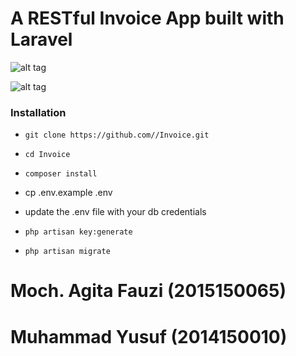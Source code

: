 # A RESTful Invoice App built with Laravel


![alt tag](https://github.com//Invoice/raw/master/img-1.png)

![alt tag](https://github.com//Invoice/raw/master/img-2.png)

### Installation
* `git clone https://github.com//Invoice.git`

* `cd Invoice`

* `composer install`

* cp .env.example .env

* update the .env file with your db credentials

* `php artisan key:generate`

* `php artisan migrate`

# Moch. Agita Fauzi (2015150065)
# Muhammad Yusuf (2014150010)




